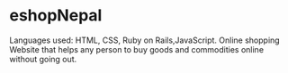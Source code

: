 # eshopNepal

Languages used: HTML, CSS, Ruby on Rails,JavaScript.
Online shopping Website that helps any person to buy goods and commodities online without going out.  
